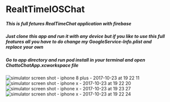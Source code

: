 # RealtTimeIOSChat
##### This is full fetures RealTimeChat application with firebase
##### Just clone this app and run it with any device but if you like to use this full features all you have to do change my GoogleService-Info.plist and replace your own
##### Go to app directory and run pod install in your terminal and open ChattoChatApp.xcworkspace file
![simulator screen shot - iphone 8 plus - 2017-10-23 at 19 22 11](https://user-images.githubusercontent.com/8770772/31900654-d6d302f8-b827-11e7-80df-b701ecffe29e.png)![simulator screen shot - iphone x - 2017-10-23 at 19 22 20](https://user-images.githubusercontent.com/8770772/31900655-d6feed64-b827-11e7-889f-872a18360d45.png)![simulator screen shot - iphone x - 2017-10-23 at 19 23 27](https://user-images.githubusercontent.com/8770772/31900656-d72910a8-b827-11e7-90d8-d62e7ca2f122.png)![simulator screen shot - iphone x - 2017-10-23 at 19 22 24](https://user-images.githubusercontent.com/8770772/31900657-d74c7caa-b827-11e7-9cd6-4e7aae692c11.png)

